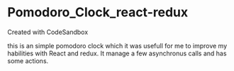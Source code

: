# Pomodoro_Clock_react-redux
Created with CodeSandbox

this is an simple pomodoro clock which it was usefull for me to improve my habilities with React and redux. It manage a few asynchronus calls and has some actions.
